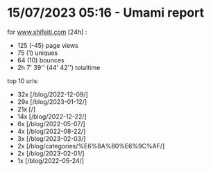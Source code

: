 # 15/07/2023 05:16 - Umami report
for www.shifeiti.com [24h] :

 - 125 (-45) page views
 - 75 (1) uniques
 - 64 (10) bounces
 - 2h 7' 39'' (44' 42'') totaltime


top 10 urls:
 - 32x [/blog/2022-12-09/]
 - 29x [/blog/2023-01-12/]
 - 21x [/]
 - 14x [/blog/2022-12-22/]
 - 6x [/blog/2022-05-07/]
 - 4x [/blog/2022-08-22/]
 - 3x [/blog/2023-02-03/]
 - 2x [/blog/categories/%E6%8A%80%E6%9C%AF/]
 - 2x [/blog/2023-02-01/]
 - 1x [/blog/2022-05-24/]


